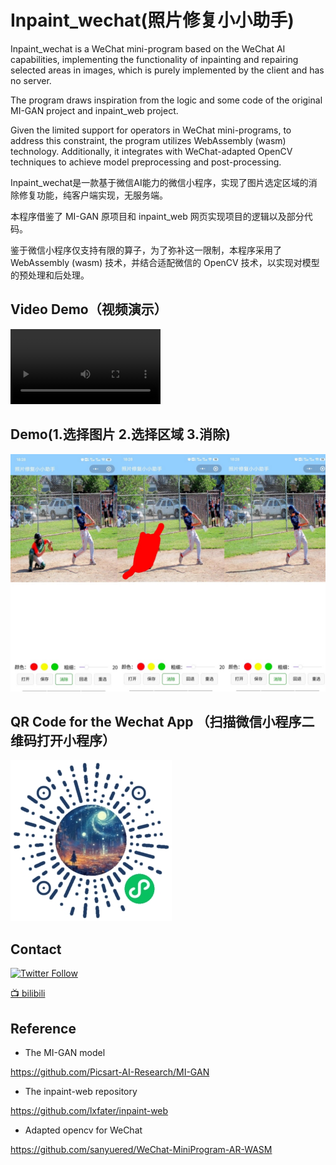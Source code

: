 # Inpaint_wechat(照片修复小小助手)
Inpaint_wechat is a WeChat mini-program based on the WeChat AI capabilities, implementing the functionality of inpainting and repairing selected areas in images,  which is purely implemented by the client and has no server.


The program draws inspiration from the logic and some code of the original MI-GAN project and inpaint_web project.

Given the limited support for operators in WeChat mini-programs, to address this constraint, the program utilizes WebAssembly (wasm) technology. 
Additionally, it integrates with WeChat-adapted OpenCV techniques to achieve model preprocessing and post-processing. 



Inpaint_wechat是一款基于微信AI能力的微信小程序，实现了图片选定区域的消除修复功能，纯客户端实现，无服务端。


本程序借鉴了 MI-GAN 原项目和 inpaint_web 网页实现项目的逻辑以及部分代码。

鉴于微信小程序仅支持有限的算子，为了弥补这一限制，本程序采用了 WebAssembly (wasm) 技术，并结合适配微信的 OpenCV 技术，以实现对模型的预处理和后处理。
## Video Demo（视频演示）
<video src='media/inpaint-wechat_480.mp4' width=240> </video>
## Demo(1.选择图片  2.选择区域  3.消除)
![照片修复小助手](media/merge.jpg)
## QR Code for the Wechat App （扫描微信小程序二维码打开小程序）
![照片修复小助手](images/mini_code.jpg)
## Contact

[![Twitter Follow](https://img.shields.io/twitter/follow/rules4thing?style=social)](https://x.com/zhiyuan54030554)

[📺 bilibili](https://space.bilibili.com/2031846058)

## Reference

- The MI-GAN model

https://github.com/Picsart-AI-Research/MI-GAN

- The inpaint-web repository

https://github.com/lxfater/inpaint-web

- Adapted opencv for WeChat

https://github.com/sanyuered/WeChat-MiniProgram-AR-WASM
